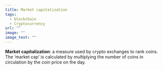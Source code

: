 ```yaml
---
title: Market capitalization
tags:
  - blockchain
  - Cryptocurrency
url: ""
image: ""
image_text: ""
---
```


**Market capitalization**: a measure used by crypto exchanges to rank coins. The ‘market cap’ is calculated by multiplying the number of coins in circulation by the coin price on the day.
